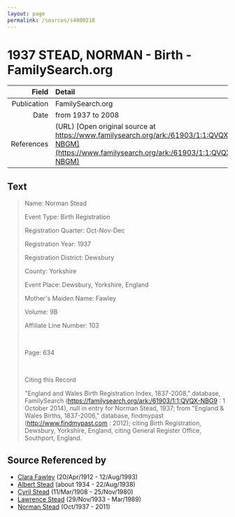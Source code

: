 ```yaml
---
layout: page
permalink: /sources/s4000218
---
```


# 1937 STEAD, NORMAN - Birth - FamilySearch.org

Field | Detail
---:|:---
Publication | FamilySearch.org
Date | from 1937 to 2008
References | (URL) [Open original source at https://www.familysearch.org/ark:/61903/1:1:QVQX-NBGM](https://www.familysearch.org/ark:/61903/1:1:QVQX-NBGM)

## Text

> Name: Norman Stead
>
> Event Type: Birth Registration
>
> Registration Quarter: Oct-Nov-Dec
>
> Registration Year: 1937
>
> Registration District: Dewsbury
>
> County: Yorkshire
>
> Event Place: Dewsbury, Yorkshire, England
>
> Mother's Maiden Name: Fawley
>
> Volume: 9B
>
> Affiliate Line Number: 103
>
> <br/>
>
> Page: 634
>
> <br/>
>
> Citing this Record
>
> "England and Wales Birth Registration Index, 1837-2008," database, FamilySearch (https://familysearch.org/ark:/61903/1:1:QVQX-NBG9 : 1 October 2014), null in entry for Norman Stead, 1937; from "England & Wales Births, 1837-2006," database, findmypast (http://www.findmypast.com : 2012); citing Birth Registration, Dewsbury, Yorkshire, England, citing General Register Office, Southport, England.
>

## Source Referenced by

* [Clara Fawley](../people/@7539126@-clara-fawley-b1912-4-20-d1993-8-12.md) (20/Apr/1912 - 12/Aug/1993)
* [Albert Stead](../people/@82189144@-albert-stead-b1934-d1938-8-22.md) (about 1934 - 22/Aug/1938)
* [Cyril Stead](../people/@61214710@-cyril-stead-b1908-3-11-d1980-11-25.md) (11/Mar/1908 - 25/Nov/1980)
* [Lawrence Stead](../people/@18256653@-lawrence-stead-b1933-11-29-d1989-3.md) (29/Nov/1933 - Mar/1989)
* [Norman Stead](../people/@69808462@-norman-stead-b1937-10-d2011.md) (Oct/1937 - 2011)
